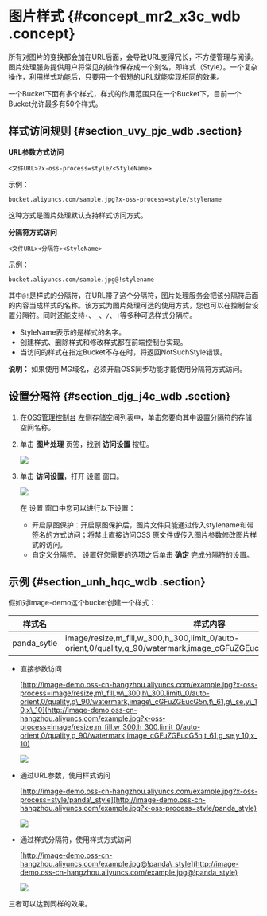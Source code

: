 # 图片样式 {#concept_mr2_x3c_wdb .concept}

所有对图片的变换都会加在URL后面，会导致URL变得冗长，不方便管理与阅读。图片处理服务提供用户将常见的操作保存成一个别名，即样式（Style）。一个复杂操作，利用样式功能后，只要用一个很短的URL就能实现相同的效果。

一个Bucket下面有多个样式，样式的作用范围只在一个Bucket下，目前一个Bucket允许最多有50个样式。

## 样式访问规则 {#section_uvy_pjc_wdb .section}

**URL参数方式访问**

```
<文件URL>?x-oss-process=style/<StyleName>
```

示例：

`bucket.aliyuncs.com/sample.jpg?x-oss-process=style/stylename`

这种方式是图片处理默认支持样式访问方式。

**分隔符方式访问**

```
<文件URL><分隔符><StyleName>
```

示例：

`bucket.aliyuncs.com/sample.jpg@!stylename`

其中`@!`是样式的分隔符，在URL带了这个分隔符，图片处理服务会把该分隔符后面的内容当成样式的名称。该方式为图片处理可选的使用方式，您也可以在控制台设置分隔符。同时还能支持`-`、`_`、`/`、`!`等多种可选样式分隔符。

-   StyleName表示的是样式的名字。
-   创建样式、删除样式和修改样式都在前端控制台实现。
-   当访问的样式在指定Bucket不存在时，将返回NotSuchStyle错误。

**说明：** 如果使用IMG域名，必须开启OSS同步功能才能使用分隔符方式访问。

## 设置分隔符 {#section_djg_j4c_wdb .section}

1.  在[OSS管理控制台](https://oss.console.aliyun.com/overview) 左侧存储空间列表中，单击您要向其中设置分隔符的存储空间名称。
2.  单击 **图片处理** 页签，找到 **访问设置** 按钮。

    ![](http://static-aliyun-doc.oss-cn-hangzhou.aliyuncs.com/assets/img/4792/2882_zh-CN.png)

3.  单击 **访问设置**，打开 设置 窗口。

    ![](http://static-aliyun-doc.oss-cn-hangzhou.aliyuncs.com/assets/img/4792/2883_zh-CN.png)

    在 设置 窗口中您可以进行以下设置：

    -   开启原图保护：开启原图保护后，图片文件只能通过传入stylename和带签名的方式访问；将禁止直接访问OSS 原文件或传入图片参数修改图片样式的访问。
    -   自定义分隔符。
    设置好您需要的选项之后单击 **确定** 完成分隔符的设置。


## 示例 {#section_unh_hqc_wdb .section}

假如对image-demo这个bucket创建一个样式：

|样式名|样式内容|
|---|----|
|panda\_sytle|image/resize,m\_fill,w\_300,h\_300,limit\_0/auto-orient,0/quality,q\_90/watermark,image\_cGFuZGEucG5n,t\_61,g\_se,y\_10,x\_10|

-   直接参数访问

    [http://image-demo.oss-cn-hangzhou.aliyuncs.com/example.jpg?x-oss-process=image/resize,m\_fill,w\_300,h\_300,limit\_0/auto-orient,0/quality,q\_90/watermark,image\_cGFuZGEucG5n,t\_61,g\_se,y\_10,x\_10](http://image-demo.oss-cn-hangzhou.aliyuncs.com/example.jpg?x-oss-process=image/resize,m_fill,w_300,h_300,limit_0/auto-orient,0/quality,q_90/watermark,image_cGFuZGEucG5n,t_61,g_se,y_10,x_10)

    ![](http://static-aliyun-doc.oss-cn-hangzhou.aliyuncs.com/assets/img/4792/2884_zh-CN.jpg)

-   通过URL参数，使用样式访问

    [http://image-demo.oss-cn-hangzhou.aliyuncs.com/example.jpg?x-oss-process=style/panda\_style](http://image-demo.oss-cn-hangzhou.aliyuncs.com/example.jpg?x-oss-process=style/panda_style)

    ![](http://static-aliyun-doc.oss-cn-hangzhou.aliyuncs.com/assets/img/4792/2885_zh-CN.jpg)

-   通过样式分隔符，使用样式方式访问

    [http://image-demo.oss-cn-hangzhou.aliyuncs.com/example.jpg@!panda\_style](http://image-demo.oss-cn-hangzhou.aliyuncs.com/example.jpg@!panda_style)

    ![](http://static-aliyun-doc.oss-cn-hangzhou.aliyuncs.com/assets/img/4792/2886_zh-CN.jpg@!panda_style)


三者可以达到同样的效果。

